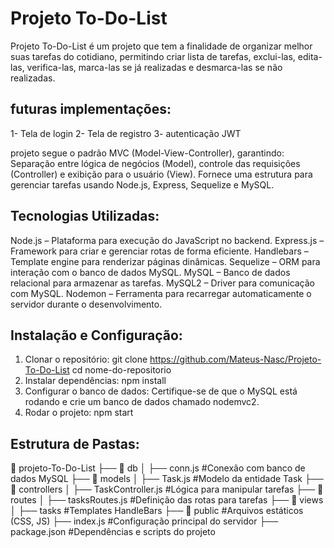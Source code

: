 # Projeto To-Do-List

Projeto To-Do-List é um projeto que tem a finalidade de organizar melhor suas tarefas do cotidiano, permitindo criar lista de tarefas, exclui-las, edita-las, verifica-las, marca-las se já realizadas e desmarca-las se não realizadas.

## futuras implementações:
1- Tela de login
2- Tela de registro
3- autenticação JWT

projeto segue o padrão MVC (Model-View-Controller), garantindo: Separação entre lógica de negócios (Model), controle das requisições (Controller) e exibição para o usuário (View). Fornece uma estrutura 
para gerenciar tarefas usando Node.js, Express, Sequelize e MySQL.

## Tecnologias Utilizadas:
Node.js – Plataforma para execução do JavaScript no backend.
Express.js – Framework para criar e gerenciar rotas de forma eficiente.
Handlebars – Template engine para renderizar páginas dinâmicas.
Sequelize – ORM para interação com o banco de dados MySQL.
MySQL – Banco de dados relacional para armazenar as tarefas.
MySQL2 – Driver para comunicação com MySQL.
Nodemon – Ferramenta para recarregar automaticamente o servidor durante o desenvolvimento.

## Instalação e Configuração:
1. Clonar o repositório:
git clone <https://github.com/Mateus-Nasc/Projeto-To-Do-List>
cd nome-do-repositorio
2. Instalar dependências:
npm install
3. Configurar o banco de dados:
Certifique-se de que o MySQL está rodando e crie um banco de
dados chamado nodemvc2.
4. Rodar o projeto:
npm start

## Estrutura de Pastas:
📂 projeto-To-Do-List
├── 📂 db
│ ├── conn.js  #Conexão com banco de dados MySQL
├── 📂 models
│ ├── Task.js  #Modelo da entidade Task
├── 📂 controllers
│ ├── TaskController.js  #Lógica para manipular tarefas
├── 📂 routes
│ ├── tasksRoutes.js  #Definição das rotas para tarefas
├── 📂 views
│ ├── tasks  #Templates HandleBars
├── 📂 public  #Arquivos estáticos (CSS, JS)
├── index.js  #Configuração principal do servidor
├── package.json  #Dependências e scripts do projeto
